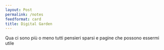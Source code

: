 ```yaml
---
layout: Post
permalink: /notes
feedformat: card
title: Digital Garden
---
```


Qua ci sono più o meno tutti pensieri sparsi e pagine che possono essermi utile
